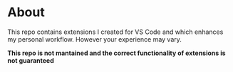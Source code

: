 # About 

This repo contains extensions I created for VS Code and which enhances my personal workflow. However your experience may vary. 

**This repo is not mantained and the correct functionality of extensions is not guaranteed**